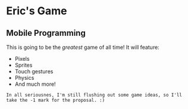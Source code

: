 # Eric's Game
## Mobile Programming

This is going to be the *greatest* game of all time! It will feature:

* Pixels
* Sprites
* Touch gestures
* Physics
* And much more!

~~~
In all seriousnes, I'm still flushing out some game ideas, so I'll take the -1 mark for the proposal. :)
~~~
